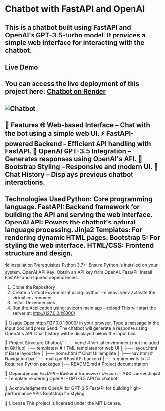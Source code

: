 # Chatbot with FastAPI and OpenAI
This is a chatbot built using FastAPI and OpenAI's GPT-3.5-turbo model. It provides a simple web interface for interacting with the chatbot.
------------------------------------------------------------------------------------------------------------------
## Live Demo
You can access the live deployment of this project here: [Chatbot on Render](https://chatbot-w9cb.onrender.com)
------------------------------------------------------------------------------------------------------------------
![Chatbot](https://github.com/user-attachments/assets/c57e5d5a-01fe-4543-a590-19999a61a93f)
------------------------------------------------------------------------------------------------------------------
🚀 Features
🌐 Web-based Interface – Chat with the bot using a simple web UI.
⚡ FastAPI-powered Backend – Efficient API handling with FastAPI.
🤖 OpenAI GPT-3.5 Integration – Generates responses using OpenAI's API.
🎨 Bootstrap Styling – Responsive and modern UI.
💾 Chat History – Displays previous chatbot interactions.
------------------------------------------------------------------------------------------------------------------
Technologies Used
Python: Core programming language.
FastAPI: Backend framework for building the API and serving the web interface.
OpenAI API: Powers the chatbot's natural language processing.
Jinja2 Templates: For rendering dynamic HTML pages.
Bootstrap 5: For styling the web interface.
HTML/CSS: Frontend structure and design.
--------------------------------------------------------------------------------------
🛠️ Installation
Prerequisites
Python 3.7+: Ensure Python is installed on your system.
OpenAI API Key: Obtain an API key from OpenAI.
FastAPI: Install FastAPI and required dependencies.

1. Clone the Repository
2. Create a Virtual Environment
   using: python -m venv .venv
   Activate the virtual environment
3. Install Dependencies
4. Run the Application
   using: uvicorn main:app --reload
   This will start the server at: http://127.0.0.1:8000/

📌 Usage
Open http://127.0.0.1:8000/ in your browser.
Type a message in the input box and press Send.
The chatbot will generate a response using OpenAI's API.
Chat history will be displayed below the input box.

📂 Project Structure
Chatbot/
│── .venv/                   # Virtual environment (not included in GitHub)
│── templates/                # HTML templates for web UI
│   ├── layout.html           # Base layout file
│   ├── home.html             # Chat UI template
│   ├── nav.html              # Navigation bar
│── main.py                   # FastAPI backend
│── requirements.txt           # Required Python packages
│── README.md                 # Project documentation

📜 Dependencies
FastAPI – Backend framework
Uvicorn – ASGI server
Jinja2 – Template rendering
OpenAI – GPT-3.5 API for chatbot

🤝 Acknowledgments
OpenAI for GPT-3.5
FastAPI for building high-performance APIs
Bootstrap for styling

📜 License
This project is licensed under the MIT License.
